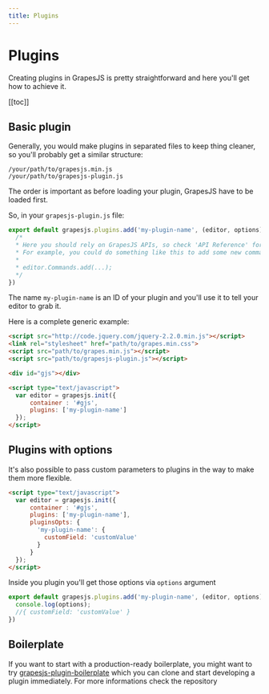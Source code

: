```yaml
---
title: Plugins
---
```


# Plugins

Creating plugins in GrapesJS is pretty straightforward and here you'll get how to achieve it.

[[toc]]

## Basic plugin

Generally, you would make plugins in separated files to keep thing cleaner, so you'll probably get a similar structure:

```
/your/path/to/grapesjs.min.js
/your/path/to/grapesjs-plugin.js
```

The order is important as before loading your plugin, GrapesJS have to be loaded first.

So, in your `grapesjs-plugin.js` file:

```js
export default grapesjs.plugins.add('my-plugin-name', (editor, options) => {
  /*
  * Here you should rely on GrapesJS APIs, so check 'API Reference' for more info
  * For example, you could do something like this to add some new command:
  *
  * editor.Commands.add(...);
  */
})
```

The name `my-plugin-name` is an ID of your plugin and you'll use it to tell your editor to grab it.

Here is a complete generic example:

```html
<script src="http://code.jquery.com/jquery-2.2.0.min.js"></script>
<link rel="stylesheet" href="path/to/grapes.min.css">
<script src="path/to/grapes.min.js"></script>
<script src="path/to/grapesjs-plugin.js"></script>

<div id="gjs"></div>

<script type="text/javascript">
  var editor = grapesjs.init({
      container : '#gjs',
      plugins: ['my-plugin-name']
  });
</script>
```





## Plugins with options

It's also possible to pass custom parameters to plugins in the way to make them more flexible.

```html
<script type="text/javascript">
  var editor = grapesjs.init({
      container : '#gjs',
      plugins: ['my-plugin-name'],
      pluginsOpts: {
        'my-plugin-name': {
          customField: 'customValue'
        }
      }
  });
</script>
```

Inside you plugin you'll get those options via `options` argument

```js
export default grapesjs.plugins.add('my-plugin-name', (editor, options) => {
  console.log(options);
  //{ customField: 'customValue' }
})
```





## Boilerplate

If you want to start with a production-ready boilerplate, you might want to try  [grapesjs-plugin-boilerplate](https://github.com/artf/grapesjs-plugin-boilerplate) which you can clone and start developing a plugin immediately. For more informations check the repository

